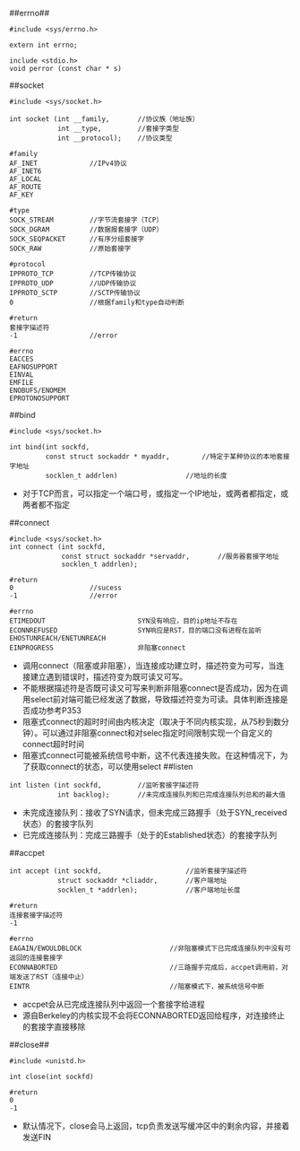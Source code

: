 ##errno##
```
#include <sys/errno.h>

extern int errno;
```
```
include <stdio.h>
void perror (const char * s)
```
##socket

```
#include <sys/socket.h>

int socket (int __family,		//协议族（地址族）
		    int __type,			//套接字类型
			int __protocol);	//协议类型

#family
AF_INET				//IPv4协议
AF_INET6
AF_LOCAL
AF_ROUTE
AF_KEY

#type
SOCK_STREAM			//字节流套接字（TCP）
SOCK_DGRAM			//数据报套接字（UDP）
SOCK_SEQPACKET		//有序分组套接字
SOCK_RAW			//原始套接字

#protocol
IPPROTO_TCP			//TCP传输协议
IPPROTO_UDP			//UDP传输协议
IPPROTO_SCTP		//SCTP传输协议
0					//根据family和type自动判断

#return
套接字描述符
-1					//error

#errno
EACCES
EAFNOSUPPORT
EINVAL
EMFILE
ENOBUFS/ENOMEM
EPROTONOSUPPORT
```
##bind
```
#include <sys/socket.h>

int bind(int sockfd,	
		 const struct sockaddr * myaddr,		//特定于某种协议的本地套接字地址
		 socklen_t addrlen)					//地址的长度
```

- 对于TCP而言，可以指定一个端口号，或指定一个IP地址，或两者都指定，或两者都不指定

##connect
```
#include <sys/socket.h>
int connect (int sockfd,
			 const struct sockaddr *servaddr,		//服务器套接字地址
			 socklen_t addrlen);

#return
0					//sucess
-1					//error

#errno
ETIMEDOUT						SYN没有响应，目的ip地址不存在
ECONNREFUSED					SYN响应是RST，目的端口没有进程在监听
EHOSTUNREACH/ENETUNREACH
EINPROGRESS                     非阻塞connect
```
- 调用connect（阻塞或非阻塞），当连接成功建立时，描述符变为可写，当连接建立遇到错误时，描述符变为既可读又可写。
- 不能根据描述符是否既可读又可写来判断非阻塞connect是否成功，因为在调用select前对端可能已经发送了数据，导致描述符变为可读。具体判断连接是否成功参考P353
- 阻塞式connect的超时时间由内核决定（取决于不同内核实现，从75秒到数分钟）。可以通过非阻塞connect和对selec指定时间限制实现一个自定义的connect超时时间
- 阻塞式connect可能被系统信号中断，这不代表连接失败。在这种情况下，为了获取connect的状态，可以使用select
##listen
```
int listen (int sockfd,			//监听套接字描述符
			int backlog);		//未完成连接队列和已完成连接队列总和的最大值
```

- 未完成连接队列：接收了SYN请求，但未完成三路握手（处于SYN_received状态）的套接字队列
- 已完成连接队列：完成三路握手（处于的Established状态）的套接字队列

##accpet
```
int accept (int sockfd,						//监听套接字描述符
			struct sockaddr *cliaddr,		//客户端地址
			socklen_t *addrlen);			//客户端地址长度

#return
连接套接字描述符
-1

#errno
EAGAIN/EWOULDBLOCK						//非阻塞模式下已完成连接队列中没有可返回的连接套接字
ECONNABORTED							//三路握手完成后，accpet调用前，对端发送了RST（连接中止）
EINTR                                   //阻塞模式下，被系统信号中断
```
- accpet会从已完成连接队列中返回一个套接字给进程
- 源自Berkeley的内核实现不会将ECONNABORTED返回给程序，对连接终止的套接字直接移除

##close##
```
#include <unistd.h>

int close(int sockfd)

#return
0
-1
```
- 默认情况下，close会马上返回，tcp负责发送写缓冲区中的剩余内容，并接着发送FIN


